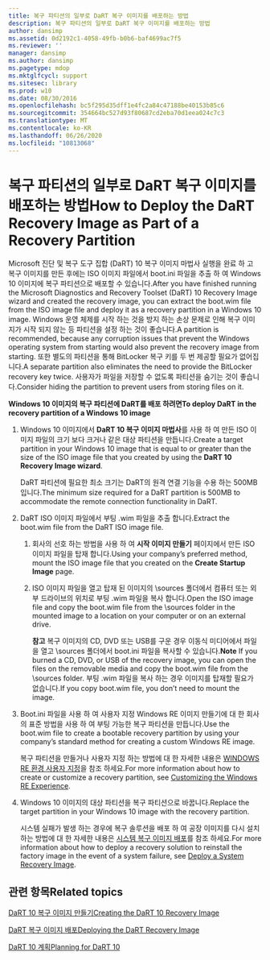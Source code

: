 ```yaml
---
title: 복구 파티션의 일부로 DaRT 복구 이미지를 배포하는 방법
description: 복구 파티션의 일부로 DaRT 복구 이미지를 배포하는 방법
author: dansimp
ms.assetid: 0d2192c1-4058-49fb-b0b6-baf4699ac7f5
ms.reviewer: ''
manager: dansimp
ms.author: dansimp
ms.pagetype: mdop
ms.mktglfcycl: support
ms.sitesec: library
ms.prod: w10
ms.date: 08/30/2016
ms.openlocfilehash: bc5f295d35dff1e4fc2a84c47188be40153b85c6
ms.sourcegitcommit: 354664bc527d93f80687cd2eba70d1eea024c7c3
ms.translationtype: MT
ms.contentlocale: ko-KR
ms.lasthandoff: 06/26/2020
ms.locfileid: "10813068"
---
```

# <span data-ttu-id="4eefb-103">복구 파티션의 일부로 DaRT 복구 이미지를 배포하는 방법</span><span class="sxs-lookup"><span data-stu-id="4eefb-103">How to Deploy the DaRT Recovery Image as Part of a Recovery Partition</span></span>


<span data-ttu-id="4eefb-104">Microsoft 진단 및 복구 도구 집합 (DaRT) 10 복구 이미지 마법사 실행을 완료 하 고 복구 이미지를 만든 후에는 ISO 이미지 파일에서 boot.ini 파일을 추출 하 여 Windows 10 이미지에 복구 파티션으로 배포할 수 있습니다.</span><span class="sxs-lookup"><span data-stu-id="4eefb-104">After you have finished running the Microsoft Diagnostics and Recovery Toolset (DaRT) 10 Recovery Image wizard and created the recovery image, you can extract the boot.wim file from the ISO image file and deploy it as a recovery partition in a Windows 10 image.</span></span> <span data-ttu-id="4eefb-105">Windows 운영 체제를 시작 하는 것을 방지 하는 손상 문제로 인해 복구 이미지가 시작 되지 않는 등 파티션을 설정 하는 것이 좋습니다.</span><span class="sxs-lookup"><span data-stu-id="4eefb-105">A partition is recommended, because any corruption issues that prevent the Windows operating system from starting would also prevent the recovery image from starting.</span></span> <span data-ttu-id="4eefb-106">또한 별도의 파티션을 통해 BitLocker 복구 키를 두 번 제공할 필요가 없어집니다.</span><span class="sxs-lookup"><span data-stu-id="4eefb-106">A separate partition also eliminates the need to provide the BitLocker recovery key twice.</span></span> <span data-ttu-id="4eefb-107">사용자가 파일을 저장할 수 없도록 파티션을 숨기는 것이 좋습니다.</span><span class="sxs-lookup"><span data-stu-id="4eefb-107">Consider hiding the partition to prevent users from storing files on it.</span></span>

**<span data-ttu-id="4eefb-108">Windows 10 이미지의 복구 파티션에 DaRT를 배포 하려면</span><span class="sxs-lookup"><span data-stu-id="4eefb-108">To deploy DaRT in the recovery partition of a Windows 10 image</span></span>**

1.  <span data-ttu-id="4eefb-109">Windows 10 이미지에서 **DaRT 10 복구 이미지 마법사**를 사용 하 여 만든 ISO 이미지 파일의 크기 보다 크거나 같은 대상 파티션을 만듭니다.</span><span class="sxs-lookup"><span data-stu-id="4eefb-109">Create a target partition in your Windows 10 image that is equal to or greater than the size of the ISO image file that you created by using the **DaRT 10 Recovery Image wizard**.</span></span>

    <span data-ttu-id="4eefb-110">DaRT 파티션에 필요한 최소 크기는 DaRT의 원격 연결 기능을 수용 하는 500MB입니다.</span><span class="sxs-lookup"><span data-stu-id="4eefb-110">The minimum size required for a DaRT partition is 500MB to accommodate the remote connection functionality in DaRT.</span></span>

2.  <span data-ttu-id="4eefb-111">DaRT ISO 이미지 파일에서 부팅 .wim 파일을 추출 합니다.</span><span class="sxs-lookup"><span data-stu-id="4eefb-111">Extract the boot.wim file from the DaRT ISO image file.</span></span>

    1.  <span data-ttu-id="4eefb-112">회사의 선호 하는 방법을 사용 하 여 **시작 이미지 만들기** 페이지에서 만든 ISO 이미지 파일을 탑재 합니다.</span><span class="sxs-lookup"><span data-stu-id="4eefb-112">Using your company’s preferred method, mount the ISO image file that you created on the **Create Startup Image** page.</span></span>

    2.  <span data-ttu-id="4eefb-113">ISO 이미지 파일을 열고 탑재 된 이미지의 \\sources 폴더에서 컴퓨터 또는 외부 드라이브의 위치로 부팅 .wim 파일을 복사 합니다.</span><span class="sxs-lookup"><span data-stu-id="4eefb-113">Open the ISO image file and copy the boot.wim file from the \\sources folder in the mounted image to a location on your computer or on an external drive.</span></span>

        <span data-ttu-id="4eefb-114">**참고**  복구 이미지의 CD, DVD 또는 USB를 구운 경우 이동식 미디어에서 파일을 열고 \\sources 폴더에서 boot.ini 파일을 복사할 수 있습니다.</span><span class="sxs-lookup"><span data-stu-id="4eefb-114">**Note** If you burned a CD, DVD, or USB of the recovery image, you can open the files on the removable media and copy the boot.wim file from the \\sources folder.</span></span> <span data-ttu-id="4eefb-115">부팅 .wim 파일을 복사 하는 경우 이미지를 탑재할 필요가 없습니다.</span><span class="sxs-lookup"><span data-stu-id="4eefb-115">If you copy boot.wim file, you don’t need to mount the image.</span></span>

         

3.  <span data-ttu-id="4eefb-116">Boot.ini 파일을 사용 하 여 사용자 지정 Windows RE 이미지 만들기에 대 한 회사의 표준 방법을 사용 하 여 부팅 가능한 복구 파티션을 만듭니다.</span><span class="sxs-lookup"><span data-stu-id="4eefb-116">Use the boot.wim file to create a bootable recovery partition by using your company’s standard method for creating a custom Windows RE image.</span></span>

    <span data-ttu-id="4eefb-117">복구 파티션을 만들거나 사용자 지정 하는 방법에 대 한 자세한 내용은 [WINDOWS RE 환경 사용자 지정](https://go.microsoft.com/fwlink/?LinkId=214222)을 참조 하세요.</span><span class="sxs-lookup"><span data-stu-id="4eefb-117">For more information about how to create or customize a recovery partition, see [Customizing the Windows RE Experience](https://go.microsoft.com/fwlink/?LinkId=214222).</span></span>

4.  <span data-ttu-id="4eefb-118">Windows 10 이미지의 대상 파티션을 복구 파티션으로 바꿉니다.</span><span class="sxs-lookup"><span data-stu-id="4eefb-118">Replace the target partition in your Windows 10 image with the recovery partition.</span></span>

    <span data-ttu-id="4eefb-119">시스템 실패가 발생 하는 경우에 복구 솔루션을 배포 하 여 공장 이미지를 다시 설치 하는 방법에 대 한 자세한 내용은 [시스템 복구 이미지 배포](https://go.microsoft.com/fwlink/?LinkId=214221)를 참조 하세요.</span><span class="sxs-lookup"><span data-stu-id="4eefb-119">For more information about how to deploy a recovery solution to reinstall the factory image in the event of a system failure, see [Deploy a System Recovery Image](https://go.microsoft.com/fwlink/?LinkId=214221).</span></span>

## <span data-ttu-id="4eefb-120">관련 항목</span><span class="sxs-lookup"><span data-stu-id="4eefb-120">Related topics</span></span>


[<span data-ttu-id="4eefb-121">DaRT 10 복구 이미지 만들기</span><span class="sxs-lookup"><span data-stu-id="4eefb-121">Creating the DaRT 10 Recovery Image</span></span>](creating-the-dart-10-recovery-image.md)

[<span data-ttu-id="4eefb-122">DaRT 복구 이미지 배포</span><span class="sxs-lookup"><span data-stu-id="4eefb-122">Deploying the DaRT Recovery Image</span></span>](deploying-the-dart-recovery-image-dart-10.md)

[<span data-ttu-id="4eefb-123">DaRT 10 계획</span><span class="sxs-lookup"><span data-stu-id="4eefb-123">Planning for DaRT 10</span></span>](planning-for-dart-10.md)

 

 





